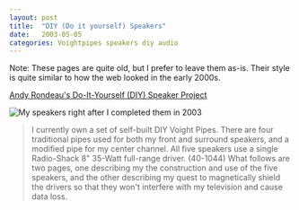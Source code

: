 ```yaml
---
layout: post
title:  "DIY (Do it yourself) Speakers"
date:   2003-05-05
categories: Voightpipes speakers diy audio
---
```

Note: These pages are quite old, but I prefer to leave them as-is. Their style is quite similar to how the web looked in the early 2000s.

[Andy Rondeau's Do-It-Yourself (DIY) Speaker Project](https://andrewrondeau.com/Voight%20Pipes/)

![My speakers right after I completed them in 2003](https://andrewrondeau.com/Voight%20Pipes/all%20five.jpg)

> I currently own a set of self-built DIY Voight Pipes.  There are four traditional pipes used for both my front and surround speakers, and a modified pipe for my center channel.  All five speakers use a single Radio-Shack 8" 35-Watt full-range driver.  (40-1044)  What follows are two pages, one describing my the construction and use of the five speakers, and the other describing my quest to magnetically shield the drivers so that they won't interfere with my television and cause data loss.
